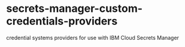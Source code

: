 # secrets-manager-custom-credentials-providers
credential systems providers for use  with IBM Cloud Secrets Manager
